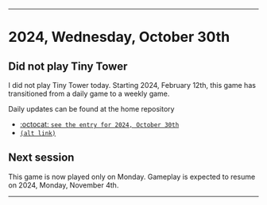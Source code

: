 
***

# 2024, Wednesday, October 30th

## Did not play Tiny Tower

<!-- TODO: For each weekly entry, make sure the date is correct. The day of the week should be modified in 4 places !-->

I did not play Tiny Tower today. Starting 2024, February 12th, this game has transitioned from a daily game to a weekly game.

Daily updates can be found at the home repository

- [:octocat: `see the entry for 2024, October 30th`](https://github.com/seanpm2001/SeansLifeArchive_Images_TinyTower/tree/master/tiny%20tower/2024/10_October/30/) 
- [`(alt link)`](/tiny%20tower/2024/10_October/30/)

## Next session

This game is now played only on Monday. Gameplay is expected to resume on 2024, Monday, November 4th.

***
